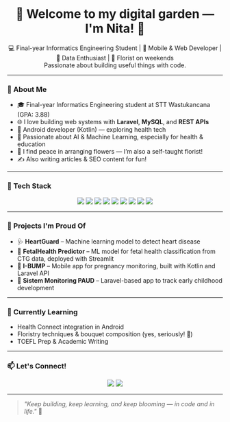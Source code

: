 <h1 align="center">🌷 Welcome to my digital garden — I'm Nita! 👋</h1>

<p align="center">
  💻 Final-year Informatics Engineering Student | 📱 Mobile & Web Developer | 🤖 Data Enthusiast | 💐 Florist on weekends <br>
  Passionate about building useful things with code.
</p>

---

### 🚀 About Me
- 🎓 Final-year Informatics Engineering student at STT Wastukancana (GPA: 3.88)
- 🌐 I love building web systems with **Laravel**, **MySQL**, and **REST APIs**
- 📱 Android developer (Kotlin) — exploring health tech
- 🤖 Passionate about AI & Machine Learning, especially for health & education
- 💐 I find peace in arranging flowers — I’m also a self-taught florist!
- ✍️ Also writing articles & SEO content for fun!

---

### 🔧 Tech Stack
<div align="center">
  <img src="https://img.shields.io/badge/Laravel-F55247?style=for-the-badge&logo=laravel&logoColor=white" />
  <img src="https://img.shields.io/badge/MySQL-4479A1?style=for-the-badge&logo=mysql&logoColor=white" />
  <img src="https://img.shields.io/badge/REST%20API-000000?style=for-the-badge&logo=api&logoColor=white" />
  <img src="https://img.shields.io/badge/Postman-F26B3A?style=for-the-badge&logo=postman&logoColor=white" />
  <img src="https://img.shields.io/badge/Kotlin-7F52FF?style=for-the-badge&logo=kotlin&logoColor=white" />
  <img src="https://img.shields.io/badge/GitHub-181717?style=for-the-badge&logo=github&logoColor=white" />
  <img src="https://img.shields.io/badge/Google_Colab-F9AB00?style=for-the-badge&logo=googlecolab&logoColor=white" />
  <img src="https://img.shields.io/badge/Jupyter-F37626?style=for-the-badge&logo=jupyter&logoColor=white" />
  <img src="https://img.shields.io/badge/Python-3776AB?style=for-the-badge&logo=python&logoColor=white" />
</div>

---

### 🧩 Projects I'm Proud Of
- 🩺 **HeartGuard** – Machine learning model to detect heart disease  
- 👶 **FetalHealth Predictor** – ML model for fetal health classification from CTG data, deployed with Streamlit  
- 🍚 **I-BUMP** – Mobile app for pregnancy monitoring, built with Kotlin and Laravel API  
- 🌱 **Sistem Monitoring PAUD** – Laravel-based app to track early childhood development  

---
### 🌱 Currently Learning
- Health Connect integration in Android
- Floristry techniques & bouquet composition (yes, seriously! 🌸)
- TOEFL Prep & Academic Writing

---

### 📫 Let's Connect!
<p align="center">
  <a href="mailto:andrianinita729@gmail.com"><img src="https://img.shields.io/badge/email-%23D14836.svg?&style=for-the-badge&logo=gmail&logoColor=white"/></a>
  <a href="https://linkedin.com/in/nitaandriani"><img src="https://img.shields.io/badge/linkedin-%230077B5.svg?&style=for-the-badge&logo=linkedin&logoColor=white"/></a>
</p>

---

> *"Keep building, keep learning, and keep blooming — in code and in life."* 🌼
